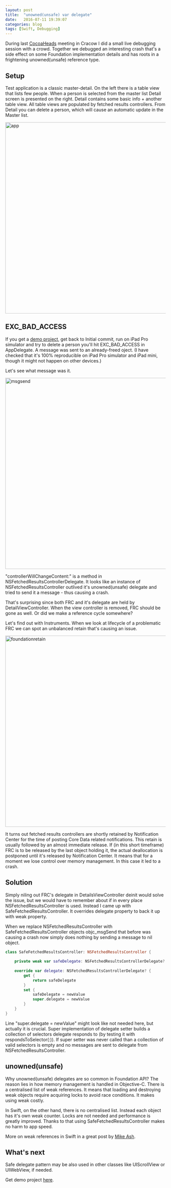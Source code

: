 ```yaml
---
layout: post
title:  "unowned(unsafe) var delegate"
date:   2016-07-11 19:39:07
categories: blog
tags: [Swift, Debugging]
---
```


During last [CocoaHeads][cocoaheads] meeting in Cracow I did a small live debugging session with a crowd. Together we debugged an interesting crash that's a side effect on some Foundation implementation details and has roots in a frightening unowned(unsafe) reference type.

## Setup

Test application is a classic master-detail. On the left there is a table view that lists few people. When a person is selected from the master list Detail screen is presented on the right. Detail contains some basic info + another table view. All table views are populated by fetched results controllers. From Detail you can delete a person, which will cause an automatic update in the Master list.

<img width="600" alt="app" src="https://cloud.githubusercontent.com/assets/3668771/16743340/1b174f7a-47ac-11e6-878e-350c38943836.png">

## EXC_BAD_ACCESS

If you get a [demo project][github], get back to Initial commit, run on iPad Pro simulator and try to delete a person you'll hit EXC_BAD_ACCESS in AppDelegate.  A message was sent to an already-freed oject. (I have checked that it's 100% reproducible on iPad Pro simulator and iPad mini, though it might not happen on other devices.)

Let's see what message was it.

<img width="600" alt="msgsend" src="https://cloud.githubusercontent.com/assets/3668771/16744685/78d54710-47b2-11e6-9267-99459b598999.png">

"controllerWillChangeContent:" is a method in NSFetchedResultsControllerDelegate. It looks like an instance of NSFetchedResultsController outlived it's unowned(unsafe) delegate and tried to send it a message - thus causing a crash.

That's surprising since both FRC and it's delegate are held by DetailViewController. When the view controller is removed, FRC should be gone as well. Or did we make a reference cycle somewhere? 

Let's find out with Instruments. When we look at lifecycle of a problematic FRC we can spot an unbalanced retain that's causing an issue.

<img width="600" alt="foundationretain" src="https://cloud.githubusercontent.com/assets/3668771/16745689/461f7ef8-47b7-11e6-9049-69b6e523f505.png">

It turns out fetched results controllers are shortly retained by Notification Center for the time of posting Core Data related notifications. This retain is usually followed by an almost immediate release. If (in this short timeframe) FRC is to be released by the last object holding it, the actual deallocation is postponed until it's released by Notification Center. It means that for a moment we lose control over memory management. In this case it led to a crash. 

## Solution

Simply niling out FRC's delegate in DetailsViewController deinit would solve the issue, but we would have to remember about if in every place NSFetchedResultsController is used. Instead I came up with SafeFetchedResultsController. It overrides delegate property to back it up with weak property. 

When we replace NSFetchedResultsController with SafeFetchedResultsController objects objc_msgSend that before was causing a crash now simply does nothing by sending a message to nil object.

``` swift   
class SafeFetchedResultsController: NSFetchedResultsController {
    
    private weak var safeDelegate: NSFetchedResultsControllerDelegate?
    
    override var delegate: NSFetchedResultsControllerDelegate? {
        get {
            return safeDelegate
        }
        set {
            safeDelegate = newValue
            super.delegate = newValue
        }
    }
}
```   

Line "super.delegate = newValue" might look like not needed here, but actually it is crucial. Super implementation of delegate setter builds a collection of selectors delegate responds to (by testing it with respondsToSelector(:)). If super setter was never called than a collection of valid selectors is empty and no messages are sent to delegate from NSFetchedResultsController.

## unowned(unsafe)

Why unowned(unsafe) delegates are so common in Foundation API? The reason lies in how memory management is handled in Objective-C. There is a centralised list of weak references. It means that loading and destroying weak objects require acquiring locks to avoid race conditions. It makes using weak costly. 

In Swift, on the other hand, there is no centralised list. Instead each object has it's own weak counter. Locks are not needed and performance is greatly improved. Thanks to that using SafeFetchedResultsController makes no harm to app speed.

More on weak references in Swift in a great post by [Mike Ash][mikeash].

## What's next

Safe delegate pattern may be also used in other classes like UIScrollView or UIWebView, if needed.

Get demo project [here][github]. 

[cocoaheads]: http://www.meetup.com/CocoaHeads-Krakow/
[github]: https://github.com/danielgarbien/FetchedResultsCrash
[mikeash]: https://www.mikeash.com/pyblog/friday-qa-2015-12-11-swift-weak-references.html
